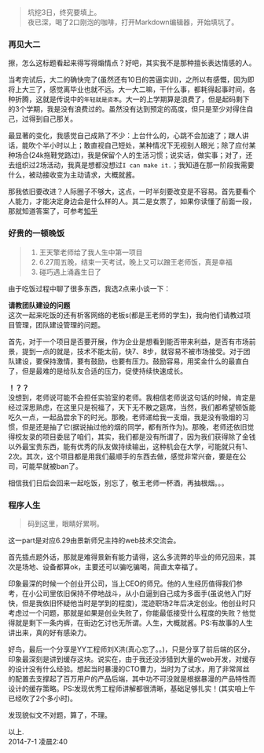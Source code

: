 >坑挖3日，终究要填上。  
>夜已深，喝了2口刚泡的咖啡，打开Markdown编辑器，开始填坑了。

### 再见大二
擦，怎么这标题看起来得写得煽情点？好吧，其实我不是那种擅长表达情感的人。

当考完试后，大二的确快完了(虽然还有10日的苦逼实训)，之所以有感慨，因为即将上大三了，感觉离毕业也就不远。大一大二嘛，干什么事，都耗得起事时间，各种折腾，这就是传说中的`年轻就是资本`。大一的上学期算是浪费了，但是起码剩下的3个学期，我是没有浪费过的。虽然没有达到预定的高度，但只是至少对得住自己，过得到自己那关。

最显著的变化，我感觉自己成熟了不少：上台什么的，心跳不会加速了；跟人讲话，能吹个半小时以上；敢直视自己短处，某种情况下无视别人眼光；除了应付某种场合(24k拖鞋党路过)，我是保留个人的生活习惯；说实话，做实事；对了，还去组织过2场活动，我真是想都没想过`I can make it.`；我知道在那一阶段我需要什么，被动接收变为主动请求，大概就酱。

那我依旧要改进？人际圈子不够大，这点，一时半刻要改变是不容易。首先要看个人能力，才能决定身边会是什么样的人。其二是女票了，如果你读懂了前面一段，那就知道答案了，可参考[知乎](http://www.zhihu.com/question/24077424/answer/26636072)

### 好贵的一顿晚饭
>1. 王天擎老师给了我人生中第一项目  
>2. 6.27周五晚，结束一天考试，晚上又可以蹭王老师饭，真是幸福
>3. 碰巧遇上涌鑫生日了

由于吃饭过程中聊了很多东西，我选2点来小谈一下：  

**请教团队建设的问题**  
这次一起来吃饭的还有析客网络的老板s(都是王老师的学生)，我向他们请教过项目管理，团队建设管理的问题。

首先，对于一个项目是否要开展，作为企业是想看到能否带来利益，是否有市场前景，提到一点的就是，技术不能太前，快7、8步，就容易不被市场接受。对于团队建设，要保持激情，要有鼓励，也要有压力。鼓励容易，用奖金什么的最直白了，但是最难的是给队友合适的压力，促使持续快速成长。

**！？？**  
没想到，老师说可能不会担任实验室的老师。我相信老师说这句话的时候，肯定是经过深思熟虑，在这里只是祝福了，天下无不散之筵席，当然，我们都希望顿饭能吃久一点，一起品尝余下的时光。那晚，老师递给我一支烟，我是没有吸烟的习惯，但是还是抽了它(据说抽过他的烟的同学，都有所作为)。那晚，老师还依旧觉得校友录的项目委屈了咱们，其实，我们都是没有所谓了，因为我们获得除了金钱以外最宝贵东西，能有优秀的队友做持续输出，这种机会在大学，可能就只有1、2次。其次，这个项目都是用我们最顺手的东西去做，感觉非常兴奋，要是在公司，可能早就被ban了。

相信我们日后会回来一起吃饭，别忘了，敬王老师一杯酒，再抽根烟。。。


### 程序人生
>码到这里，眼睛好累啊。

这一part是对应6.29由景新师兄主持的web技术交流会。

首先插点题外话，那就是难得景新有能力请得，这么多流弊的毕业的师兄回来，其次是场地、设备都算ok，主要还可以骗吃骗喝，简直太幸福了。

印象最深的时候一个创业开公司，当上CEO的师兄。他的人生经历值得我们参考，在小公司里依旧保持不停地战斗，从小白逼到自己成为多面手(虽说他入门好快，但是我依旧怀疑他当时是学到的程度)，混迹职场2年后决定创业。他创业时只考虑过一个问题，那就是如果是创业失败了，你能最低接受什么程度的失败？他觉得就是剩下一条内裤，在街边乞讨也无所谓。人生，大概就酱。PS:有故事的人生讲出来，真的好有感染力。

好鸟，最后一个分享是YY工程师刘X洪(真心忘了。。)，只是分享了前后端的区分，印象最深刻是讲到缓存这块。说实在，由于我还没涉猎到大量的web开发，对缓存的设计没有什么经验。想起当时暴漫的CTO曹力，当时为了试水，用了非常屌丝的配置去支撑起了百万用户的产品后端，其中功不可没就是根据暴漫的产品特性而设计的缓存策略。PS:发现优秀工程师讲解都很清晰，基础足够扎实！(其实咱上午已经吹了2个多小时)。

发现貌似文不对题，算了，不理。

以上.  
2014-7-1 凌晨2:40





